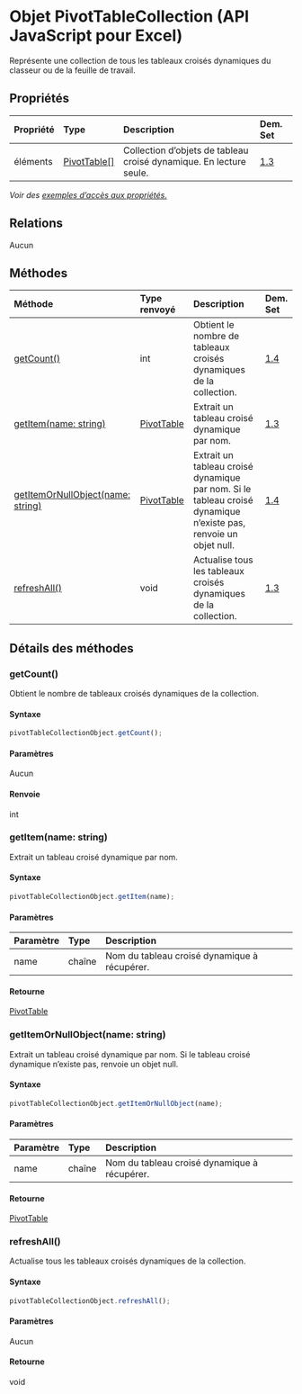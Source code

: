 # <a name="pivottablecollection-object-javascript-api-for-excel"></a>Objet PivotTableCollection (API JavaScript pour Excel)

Représente une collection de tous les tableaux croisés dynamiques du classeur ou de la feuille de travail.

## <a name="properties"></a>Propriétés

| Propriété       | Type    |Description| Dem. Set|
|:---------------|:--------|:----------|:----|
|éléments|[PivotTable[]](pivottable.md)|Collection d’objets de tableau croisé dynamique. En lecture seule.|[1.3](../requirement-sets/excel-api-requirement-sets.md)|

_Voir des [exemples d’accès aux propriétés.](#property-access-examples)_

## <a name="relationships"></a>Relations
Aucun


## <a name="methods"></a>Méthodes

| Méthode           | Type renvoyé    |Description| Dem. Set|
|:---------------|:--------|:----------|:----|
|[getCount()](#getcount)|int|Obtient le nombre de tableaux croisés dynamiques de la collection.|[1.4](../requirement-sets/excel-api-requirement-sets.md)|
|[getItem(name: string)](#getitemname-string)|[PivotTable](pivottable.md)|Extrait un tableau croisé dynamique par nom.|[1.3](../requirement-sets/excel-api-requirement-sets.md)|
|[getItemOrNullObject(name: string)](#getitemornullobjectname-string)|[PivotTable](pivottable.md)|Extrait un tableau croisé dynamique par nom. Si le tableau croisé dynamique n’existe pas, renvoie un objet null.|[1.4](../requirement-sets/excel-api-requirement-sets.md)|
|[refreshAll()](#refreshall)|void|Actualise tous les tableaux croisés dynamiques de la collection.|[1.3](../requirement-sets/excel-api-requirement-sets.md)|

## <a name="method-details"></a>Détails des méthodes


### <a name="getcount"></a>getCount()
Obtient le nombre de tableaux croisés dynamiques de la collection.

#### <a name="syntax"></a>Syntaxe
```js
pivotTableCollectionObject.getCount();
```

#### <a name="parameters"></a>Paramètres
Aucun

#### <a name="returns"></a>Renvoie
int

### <a name="getitemname-string"></a>getItem(name: string)
Extrait un tableau croisé dynamique par nom.

#### <a name="syntax"></a>Syntaxe
```js
pivotTableCollectionObject.getItem(name);
```

#### <a name="parameters"></a>Paramètres
| Paramètre       | Type    |Description|
|:---------------|:--------|:----------|
|name|chaîne|Nom du tableau croisé dynamique à récupérer.|

#### <a name="returns"></a>Retourne
[PivotTable](pivottable.md)

### <a name="getitemornullobjectname-string"></a>getItemOrNullObject(name: string)
Extrait un tableau croisé dynamique par nom. Si le tableau croisé dynamique n’existe pas, renvoie un objet null.

#### <a name="syntax"></a>Syntaxe
```js
pivotTableCollectionObject.getItemOrNullObject(name);
```

#### <a name="parameters"></a>Paramètres
| Paramètre       | Type    |Description|
|:---------------|:--------|:----------|
|name|chaîne|Nom du tableau croisé dynamique à récupérer.|

#### <a name="returns"></a>Retourne
[PivotTable](pivottable.md)

### <a name="refreshall"></a>refreshAll()
Actualise tous les tableaux croisés dynamiques de la collection.

#### <a name="syntax"></a>Syntaxe
```js
pivotTableCollectionObject.refreshAll();
```

#### <a name="parameters"></a>Paramètres
Aucun

#### <a name="returns"></a>Retourne
void

